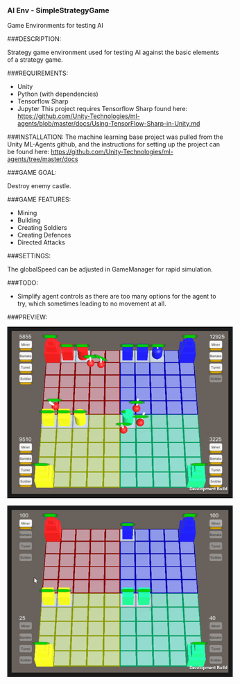 ### AI Env - SimpleStrategyGame
Game Environments for testing AI

###DESCRIPTION:

Strategy game environment used for testing AI against the basic elements of a strategy game.

###REQUIREMENTS:

- Unity
- Python (with dependencies)
- Tensorflow Sharp
- Jupyter
This project requires Tensorflow Sharp found here:
https://github.com/Unity-Technologies/ml-agents/blob/master/docs/Using-TensorFlow-Sharp-in-Unity.md


###INSTALLATION:
The machine learning base project was pulled from the Unity ML-Agents github, and the instructions for setting up the project can be found here:
https://github.com/Unity-Technologies/ml-agents/tree/master/docs

###GAME GOAL: 

Destroy enemy castle.

###GAME FEATURES:

- Mining
- Building
- Creating Soldiers
- Creating Defences
- Directed Attacks

###SETTINGS:

The globalSpeed can be adjusted in GameManager for rapid simulation.

###TODO:

- Simplify agent controls as there are too many options for the agent to try, which sometimes leading to no movement at all.

###PREVIEW:
<p align="center">
    <img src="images/2018-04-09_00-37-17.gif" 
        alt="Linux Build Support" 
        width="500" border="10" />
</p>
<p align="center">
    <img src="images/2018-04-09_08-34-15.gif" 
        alt="Linux Build Support" 
        width="500" border="10" />
</p>

 
 

